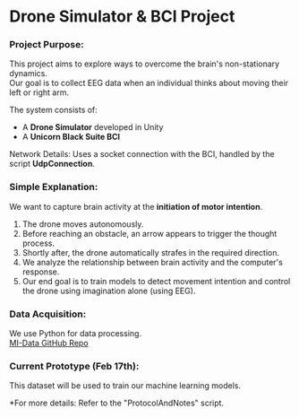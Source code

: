 # Drone Simulator & BCI Project

### Project Purpose:
This project aims to explore ways to overcome the brain's non-stationary dynamics.  
Our goal is to collect EEG data when an individual thinks about moving their left or right arm.  

The system consists of:  
- A **Drone Simulator** developed in Unity  
- A **Unicorn Black Suite BCI**  

Network Details: Uses a socket connection with the BCI, handled by the script **UdpConnection**.  

### Simple Explanation:
We want to capture brain activity at the **initiation of motor intention**.  

1. The drone moves autonomously.  
2. Before reaching an obstacle, an arrow appears to trigger the thought process.  
3. Shortly after, the drone automatically strafes in the required direction.  
4. We analyze the relationship between brain activity and the computer's response.  
5. Our end goal is to train models to detect movement intention and control the drone using imagination alone (using EEG).  

### Data Acquisition:
We use Python for data processing.  
[MI-Data GitHub Repo](https://github.com/bci4cpl/MI-Data.git)  


### Current Prototype (Feb 17th):
This dataset will be used to train our machine learning models.  

*For more details: Refer to the "ProtocolAndNotes" script.  
